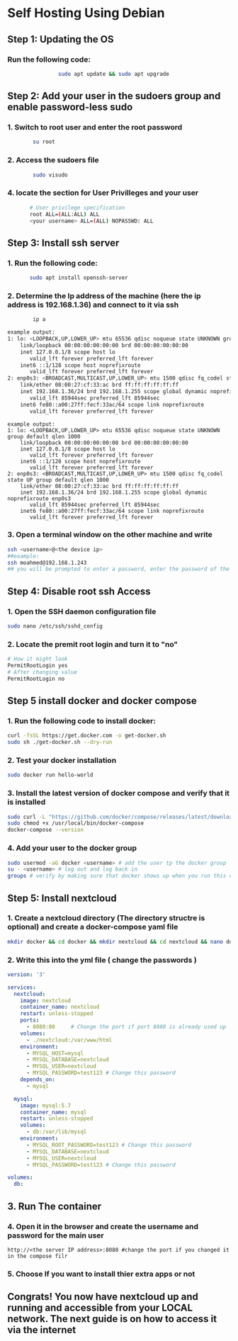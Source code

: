 # Self Hosting Using Debian

## 

## Step 1: Updating the OS

### Run the following code:

```bash
                sudo apt update && sudo apt upgrade 
```

## 

## Step 2: Add your user in the sudoers group and enable password-less sudo

### 1. Switch to root user and enter the root password

```bash
        su root    
```

### 2. Access the sudoers file

```bash
        sudo visudo
```

### 4. locate the section for User Privilleges and your user

```bash
       # User privilege specification
       root ALL=(ALL:ALL) ALL
       <your username> ALL=(ALL) NOPASSWD: ALL
```

## 

## Step 3: Install ssh server

### 1. Run the following code:

```bash
       sudo apt install openssh-server        
```

### 2. Determine the Ip address of the machine (here the ip address is 192.168.1.36) and connect to it via ssh

```bash
        ip a

example output:
1: lo: <LOOPBACK,UP,LOWER_UP> mtu 65536 qdisc noqueue state UNKNOWN group default qlen 1000
    link/loopback 00:00:00:00:00:00 brd 00:00:00:00:00:00
    inet 127.0.0.1/8 scope host lo
       valid_lft forever preferred_lft forever
    inet6 ::1/128 scope host noprefixroute
       valid_lft forever preferred_lft forever
2: enp0s3: <BROADCAST,MULTICAST,UP,LOWER_UP> mtu 1500 qdisc fq_codel state UP group default qlen 1000
    link/ether 08:00:27:cf:33:ac brd ff:ff:ff:ff:ff:ff
    inet 192.168.1.36/24 brd 192.168.1.255 scope global dynamic noprefixroute enp0s3
       valid_lft 85944sec preferred_lft 85944sec
    inet6 fe80::a00:27ff:fecf:33ac/64 scope link noprefixroute
       valid_lft forever preferred_lft forever
```

```text
example output:
1: lo: <LOOPBACK,UP,LOWER_UP> mtu 65536 qdisc noqueue state UNKNOWN group default qlen 1000
    link/loopback 00:00:00:00:00:00 brd 00:00:00:00:00:00
    inet 127.0.0.1/8 scope host lo
       valid_lft forever preferred_lft forever
    inet6 ::1/128 scope host noprefixroute
       valid_lft forever preferred_lft forever
2: enp0s3: <BROADCAST,MULTICAST,UP,LOWER_UP> mtu 1500 qdisc fq_codel state UP group default qlen 1000
    link/ether 08:00:27:cf:33:ac brd ff:ff:ff:ff:ff:ff
    inet 192.168.1.36/24 brd 192.168.1.255 scope global dynamic noprefixroute enp0s3
       valid_lft 85944sec preferred_lft 85944sec
    inet6 fe80::a00:27ff:fecf:33ac/64 scope link noprefixroute
       valid_lft forever preferred_lft forever
```

### 3. Open a terminal window on the other machine and write

```bash
ssh <username>@<the device ip>
##example:
ssh moahmed@192.168.1.243
## you will be prompted to enter a password, enter the password of the user you are connceting to
```

## 

## Step 4: Disable root ssh Access

### 1. Open the SSH daemon configuration file

```bash
sudo nano /etc/ssh/sshd_config
```

### 2. Locate the premit root login and turn it to "no"

```bash
# How it might look
PermitRootLogin yes
# After changing value
PermitRootLogin no
```

## 

## Step 5 install docker and docker compose

### 1. Run the following code to install docker:

```bash
curl -fsSL https://get.docker.com -o get-docker.sh
sudo sh ./get-docker.sh --dry-run
```

### 2. Test your docker installation

```bash
sudo docker run hello-world
```

### 3. Install the latest version of docker compose and verify that it is installed

```bash
sudo curl -L "https://github.com/docker/compose/releases/latest/download/docker-compose-$(uname -s)-$(uname -m)" -o /usr/local/bin/docker-compose
sudo chmod +x /usr/local/bin/docker-compose
docker-compose --version
```

### 4. Add your user to the docker group

```bash
sudo usermod -aG docker <username> # add the user tp the docker group
su - <username> # log out and log back in
groups # verify by making sure that docker shows up when you run this command
```

## 

## Step 5: Install nextcloud

### 1. Create a nextcloud directory (The directory structre is optional) and create a docker-compose yaml file

```bash
mkdir docker && cd docker && mkdir nextcloud && cd nextcloud && nano docker-compose.yml
```

### 2. Write this into the yml file ( change the passwords )

```yml
version: '3'

services:
  nextcloud:
    image: nextcloud
    container_name: nextcloud
    restart: unless-stopped
    ports:
      - 8080:80     # Change the port if port 8080 is already used up
    volumes:
      - ./nextcloud:/var/www/html
    environment:
      - MYSQL_HOST=mysql
      - MYSQL_DATABASE=nextcloud
      - MYSQL_USER=nextcloud
      - MYSQL_PASSWORD=test123 # Change this password
    depends_on:
      - mysql

  mysql:
    image: mysql:5.7
    container_name: mysql
    restart: unless-stopped
    volumes:
      - db:/var/lib/mysql
    environment:
      - MYSQL_ROOT_PASSWORD=test123 # Change this password
      - MYSQL_DATABASE=nextcloud
      - MYSQL_USER=nextcloud
      - MYSQL_PASSWORD=test123 # Change this password

volumes:
  db:
```

## 3. Run The container

### 4. Open it in the browser and create the username and password for the main user

```textile
http://<the server IP address>:8080 #change the port if you changed it in the compose filr 
```

### 5. Choose If you want to install thier extra apps or not

## Congrats! You now have nextcloud up and running and accessible from your LOCAL network. The next guide is on how to access it via the internet
